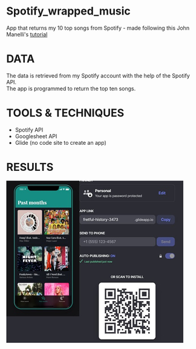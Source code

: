# Spotify_wrapped_music
App that returns my 10 top songs from Spotify - made following this John Manelli's [tutorial](https://jman4190.medium.com/build-your-own-spotify-wrapped-with-python-spotify-and-glide-apps-493dc7da20b)

# DATA
The data is retrieved from my Spotify account with the help of the Spotify API.<br>
The app is programmed to return the top ten songs.

# TOOLS & TECHNIQUES
- Spotify API
- Googlesheet API
- Glide (no code site to create an app)

# RESULTS
![Screenshot](screenshot_all_wrapped_up2.jpg)<br>

